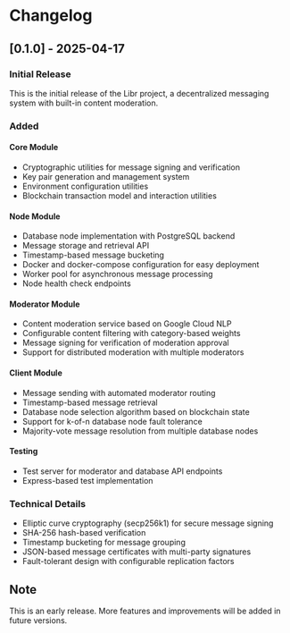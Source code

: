 # Changelog

## [0.1.0] - 2025-04-17

### Initial Release

This is the initial release of the Libr project, a decentralized messaging system with built-in content moderation.

### Added

#### Core Module

- Cryptographic utilities for message signing and verification
- Key pair generation and management system
- Environment configuration utilities
- Blockchain transaction model and interaction utilities

#### Node Module

- Database node implementation with PostgreSQL backend
- Message storage and retrieval API
- Timestamp-based message bucketing
- Docker and docker-compose configuration for easy deployment
- Worker pool for asynchronous message processing
- Node health check endpoints

#### Moderator Module

- Content moderation service based on Google Cloud NLP
- Configurable content filtering with category-based weights
- Message signing for verification of moderation approval
- Support for distributed moderation with multiple moderators

#### Client Module

- Message sending with automated moderator routing
- Timestamp-based message retrieval
- Database node selection algorithm based on blockchain state
- Support for k-of-n database node fault tolerance
- Majority-vote message resolution from multiple database nodes

#### Testing

- Test server for moderator and database API endpoints
- Express-based test implementation

### Technical Details

- Elliptic curve cryptography (secp256k1) for secure message signing
- SHA-256 hash-based verification
- Timestamp bucketing for message grouping
- JSON-based message certificates with multi-party signatures
- Fault-tolerant design with configurable replication factors

## Note

This is an early release. More features and improvements will be added in future versions.
